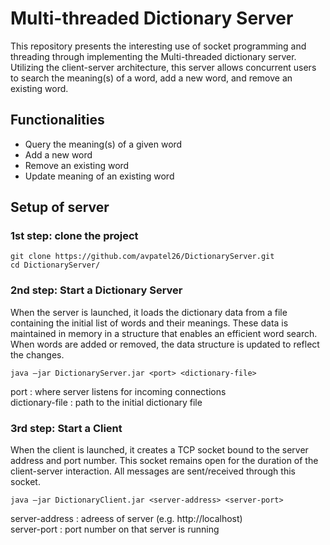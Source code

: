 # Multi-threaded Dictionary Server

This repository presents the interesting use of socket programming and threading through implementing the Multi-threaded dictionary server. Utilizing the client-server architecture, this server allows concurrent users to search the meaning(s) of a word, add a new word, and remove an existing word.

## Functionalities

* Query the meaning(s) of a given word
* Add a new word
* Remove an existing word 
* Update meaning of an existing word

## Setup of server

### 1st step: clone the project

```
git clone https://github.com/avpatel26/DictionaryServer.git
cd DictionaryServer/
```

### 2nd step: Start a Dictionary Server

When the server is launched, it loads the dictionary data from a file containing the initial list of words and their meanings. These data is maintained in memory in a structure that enables an efficient word search. When words are added or removed, the data structure is updated to reflect the changes.

```
java –jar DictionaryServer.jar <port> <dictionary-file>
```
port : where server listens for incoming connections\
dictionary-file : path to the initial dictionary file
  
### 3rd step: Start a Client
  
When the client is launched, it creates a TCP socket bound to the server address and port number. This socket remains open for the duration of the client-server interaction. All messages are sent/received through this socket.

```
java –jar DictionaryClient.jar <server-address> <server-port>
```

server-address : adreess of server (e.g. http://localhost) \
server-port : port number on that server is running 
